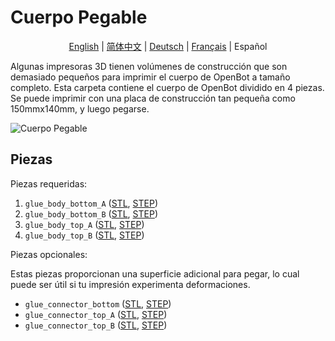 # Cuerpo Pegable

<p align="center">
  <a href="README.md">English</a> |
  <a href="README.zh-CN.md">简体中文</a> |
  <a href="README.de-DE.md">Deutsch</a> |
  <a href="README.fr-FR.md">Français</a> |
  <span>Español</span>
</p>

Algunas impresoras 3D tienen volúmenes de construcción que son demasiado pequeños para imprimir el cuerpo de OpenBot a tamaño completo.
Esta carpeta contiene el cuerpo de OpenBot dividido en 4 piezas.
Se puede imprimir con una placa de construcción tan pequeña como 150mmx140mm, y luego pegarse.

![Cuerpo Pegable](../../../../docs/images/glue_body.jpg)

## Piezas

Piezas requeridas:

1) `glue_body_bottom_A` ([STL](glue_body_bottom_A.stl), [STEP](glue_body_bottom_A.step))
2) `glue_body_bottom_B` ([STL](glue_body_bottom_B.stl), [STEP](glue_body_bottom_B.step))
3) `glue_body_top_A` ([STL](glue_body_top_A.stl), [STEP](glue_body_top_A.step))
4) `glue_body_top_B` ([STL](glue_body_top_B.stl), [STEP](glue_body_top_B.step))

Piezas opcionales:

Estas piezas proporcionan una superficie adicional para pegar, lo cual puede ser útil si tu impresión experimenta deformaciones.

* `glue_connector_bottom` ([STL](glue_connector_bottom.stl), [STEP](glue_connector_bottom.step))
* `glue_connector_top_A` ([STL](glue_connector_top_A.stl), [STEP](glue_connector_top_A.step))
* `glue_connector_top_B` ([STL](glue_connector_top_B.stl), [STEP](glue_connector_top_B.step))